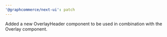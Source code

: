 ```yaml
---
'@graphcommerce/next-ui': patch
---
```


Added a new OverlayHeader component to be used in combination with the Overlay component.
